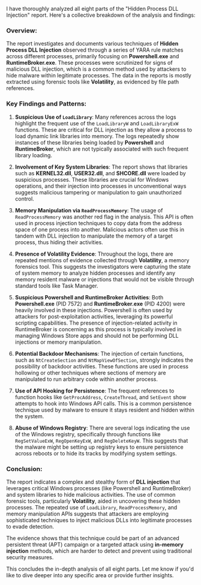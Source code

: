 I have thoroughly analyzed all eight parts of the "Hidden Process DLL Injection" report. Here's a collective breakdown of the analysis and findings:

### Overview:
The report investigates and documents various techniques of **Hidden Process DLL Injection** observed through a series of YARA rule matches across different processes, primarily focusing on **Powershell.exe** and **RuntimeBroker.exe**. These processes were scrutinized for signs of malicious DLL injection, which is a common method used by attackers to hide malware within legitimate processes. The data in the reports is mostly extracted using forensic tools like **Volatility**, as evidenced by file path references.

### Key Findings and Patterns:
1. **Suspicious Use of `LoadLibrary`**: 
   Many references across the logs highlight the frequent use of the `LoadLibraryW` and `LoadLibraryExW` functions. These are critical for DLL injection as they allow a process to load dynamic link libraries into memory. The logs repeatedly show instances of these libraries being loaded by **Powershell** and **RuntimeBroker**, which are not typically associated with such frequent library loading.
   
2. **Involvement of Key System Libraries**: 
   The report shows that libraries such as **KERNEL32.dll**, **USER32.dll**, and **SHCORE.dll** were loaded by suspicious processes. These libraries are crucial for Windows operations, and their injection into processes in unconventional ways suggests malicious tampering or manipulation to gain unauthorized control.

3. **Memory Manipulation via `ReadProcessMemory`**:
   The usage of `ReadProcessMemory` was another red flag in the analysis. This API is often used in process injection techniques to copy data from the address space of one process into another. Malicious actors often use this in tandem with DLL injection to manipulate the memory of a target process, thus hiding their activities.

4. **Presence of Volatility Evidence**:
   Throughout the logs, there are repeated mentions of evidence collected through **Volatility**, a memory forensics tool. This suggests the investigators were capturing the state of system memory to analyze hidden processes and identify any memory resident malware or injections that would not be visible through standard tools like Task Manager.

5. **Suspicious Powershell and RuntimeBroker Activities**:
   Both **Powershell.exe** (PID 7572) and **RuntimeBroker.exe** (PID 4200) were heavily involved in these injections. Powershell is often used by attackers for post-exploitation activities, leveraging its powerful scripting capabilities. The presence of injection-related activity in RuntimeBroker is concerning as this process is typically involved in managing Windows Store apps and should not be performing DLL injections or memory manipulation.

6. **Potential Backdoor Mechanisms**:
   The injection of certain functions, such as `NtCreateSection` and `NtMapViewOfSection`, strongly indicates the possibility of backdoor activities. These functions are used in process hollowing or other techniques where sections of memory are manipulated to run arbitrary code within another process.

7. **Use of API Hooking for Persistence**:
   The frequent references to function hooks like `GetProcAddress`, `CreateThread`, and `SetEvent` show attempts to hook into Windows API calls. This is a common persistence technique used by malware to ensure it stays resident and hidden within the system.

8. **Abuse of Windows Registry**:
   There are several logs indicating the use of the Windows registry, specifically through functions like `RegSetValueExW`, `RegOpenKeyExW`, and `RegDeleteKeyW`. This suggests that the malware might be setting up registry keys to ensure persistence across reboots or to hide its tracks by modifying system settings.

### Conclusion:
The report indicates a complex and stealthy form of **DLL injection** that leverages critical Windows processes (like Powershell and RuntimeBroker) and system libraries to hide malicious activities. The use of common forensic tools, particularly **Volatility**, aided in uncovering these hidden processes. The repeated use of `LoadLibrary`, `ReadProcessMemory`, and memory manipulation APIs suggests that attackers are employing sophisticated techniques to inject malicious DLLs into legitimate processes to evade detection.

The evidence shows that this technique could be part of an advanced persistent threat (APT) campaign or a targeted attack using **in-memory injection** methods, which are harder to detect and prevent using traditional security measures.

This concludes the in-depth analysis of all eight parts. Let me know if you'd like to dive deeper into any specific area or provide further insights.
